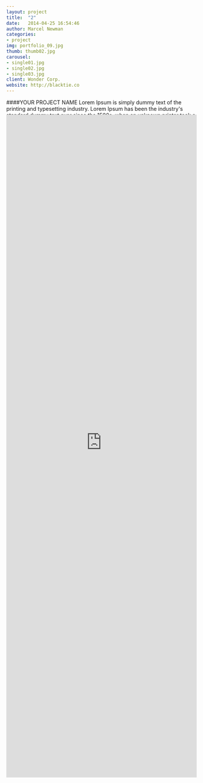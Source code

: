 ```yaml
---
layout: project
title:  "2"
date:   2014-04-25 16:54:46
author: Marcel Newman
categories:
- project
img: portfolio_09.jpg
thumb: thumb02.jpg
carousel:
- single01.jpg
- single02.jpg
- single03.jpg
client: Wonder Corp.
website: http://blacktie.co
---
```


####YOUR PROJECT NAME
Lorem Ipsum is simply dummy text of the printing and typesetting industry. Lorem Ipsum has been the industry's standard dummy text ever since the 1500s, when an unknown printer took a galley of type and scrambled it to make a type specimen book. It has survived not only five centuries, but also the leap into electronic typesetting, remaining essentially unchanged.

<iframe name="FRAME1" src="http://osgeo-org.1560.x6.nabble.com/OSGeo-Portuguese-Local-Chapter-f3731409.html" width="100%" height="1750px" frameborder="0" scrolling="auto" style="margin-top:-75px"></iframe>

